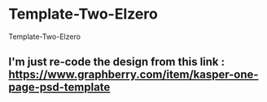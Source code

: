 # Template-Two-Elzero
Template-Two-Elzero

## I'm just re-code the design from this link : https://www.graphberry.com/item/kasper-one-page-psd-template
